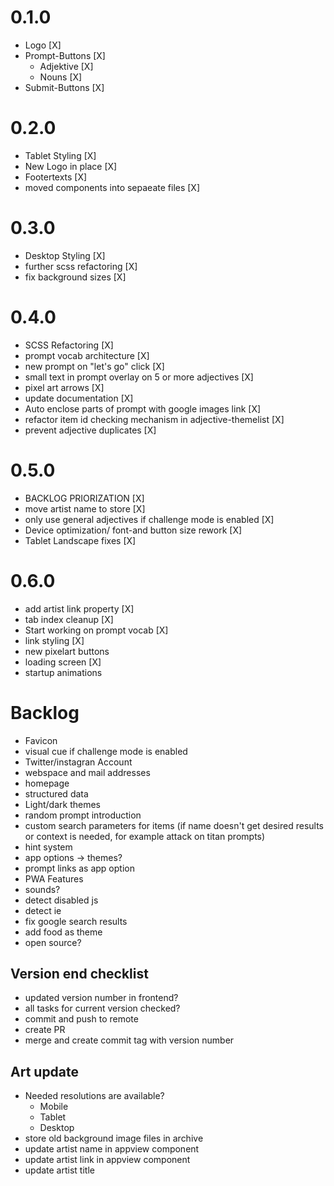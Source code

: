 # 0.1.0
- Logo [X]
- Prompt-Buttons [X]
  - Adjektive [X]
  - Nouns [X]
- Submit-Buttons [X]

# 0.2.0
- Tablet Styling [X]
- New Logo in place [X]
- Footertexts [X]
- moved components into sepaeate files [X]

# 0.3.0
- Desktop Styling [X]
- further scss refactoring [X]
- fix background sizes [X]

# 0.4.0
- SCSS Refactoring [X]
- prompt vocab architecture [X]
- new prompt on "let's go" click [X]
- small text in prompt overlay on 5 or more adjectives [X]
- pixel art arrows [X]
- update documentation [X]
- Auto enclose parts of prompt with google images link [X]
- refactor item id checking mechanism in adjective-themelist [X]
- prevent adjective duplicates [X]

# 0.5.0
- BACKLOG PRIORIZATION [X]
- move artist name to store [X]
- only use general adjectives if challenge mode is enabled [X]
- Device optimization/ font-and button size rework [X]
- Tablet Landscape fixes [X]

# 0.6.0
- add artist link property [X]
- tab index cleanup [X]
- Start working on prompt vocab [X]
- link styling [X]
- new pixelart buttons
- loading screen [X]
- startup animations

# Backlog
- Favicon
- visual cue if challenge mode is enabled
- Twitter/instagran Account
- webspace and mail addresses
- homepage
- structured data
- Light/dark themes
- random prompt introduction
- custom search parameters for items (if name doesn't get desired results or context is needed, for example attack on titan prompts)
- hint system
- app options -> themes?
- prompt links as app option
- PWA Features
- sounds?
- detect disabled js
- detect ie
- fix google search results
- add food as theme
- open source?

## Version end checklist
- updated version number in frontend?
- all tasks for current version checked?
- commit and push to remote
- create PR
- merge and create commit tag with version number

## Art update
- Needed resolutions are available?
  - Mobile
  - Tablet
  - Desktop
- store old background image files in archive
- update artist name in appview component
- update artist link in appview component
- update artist title